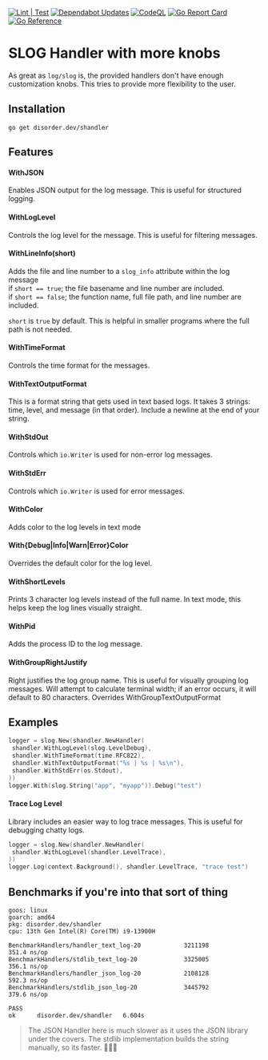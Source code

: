 [![Lint | Test](https://github.com/jordan-rash/slog-handler/actions/workflows/ltb.yml/badge.svg)](https://github.com/jordan-rash/slog-handler/actions/workflows/ltb.yml)
[![Dependabot Updates](https://github.com/jordan-rash/slog-handler/actions/workflows/dependabot/dependabot-updates/badge.svg)](https://github.com/jordan-rash/slog-handler/actions/workflows/dependabot/dependabot-updates)
[![CodeQL](https://github.com/jordan-rash/slog-handler/actions/workflows/github-code-scanning/codeql/badge.svg)](https://github.com/jordan-rash/slog-handler/actions/workflows/github-code-scanning/codeql)
[![Go Report Card](https://goreportcard.com/badge/disorder.dev/shandler)](https://goreportcard.com/report/disorder.dev/shandler)
[![Go Reference](https://pkg.go.dev/badge/disorder.dev/shandler.svg)](https://pkg.go.dev/disorder.dev/shandler)

# SLOG Handler with more knobs

As great as `log/slog` is, the provided handlers don't have enough customization knobs. This tries to
provide more flexibility to the user.

## Installation

```shell
go get disorder.dev/shandler
```

## Features

#### WithJSON

Enables JSON output for the log message. This is useful for structured logging.

#### WithLogLevel

Controls the log level for the message. This is useful for filtering messages.

#### WithLineInfo(short)

Adds the file and line number to a `slog_info` attribute within the log message  
if `short == true`; the file basename and line number are included.  
if `short == false`; the function name, full file path, and line number are included.

`short` is `true` by default. This is helpful in smaller programs where the full path is not needed.

#### WithTimeFormat

Controls the time format for the messages.

#### WithTextOutputFormat

This is a format string that gets used in text based logs. It takes 3 strings: time, level, and message (in that order). Include a newline at the end of your string.

#### WithStdOut

Controls which `io.Writer` is used for non-error log messages.

#### WithStdErr

Controls which `io.Writer` is used for error messages.

#### WithColor

Adds color to the log levels in text mode

#### With{Debug|Info|Warn|Error}Color

Overrides the default color for the log level.

#### WithShortLevels

Prints 3 character log levels instead of the full name. In text mode, this helps keep the log lines visually straight.

#### WithPid

Adds the process ID to the log message.

#### WithGroupRightJustify

Right justifies the log group name. This is useful for visually grouping log messages.
Will attempt to calculate terminal width; if an error occurs, it will default to 80 characters.
Overrides WithGroupTextOutputFormat

## Examples

```go
logger = slog.New(shandler.NewHandler(
 shandler.WithLogLevel(slog.LevelDebug),
 shandler.WithTimeFormat(time.RFC822),
 shandler.WithTextOutputFormat("%s | %s | %s\n"),
 shandler.WithStdErr(os.Stdout),
))
logger.With(slog.String("app", "myapp")).Debug("test")
```

#### Trace Log Level

Library includes an easier way to log trace messages. This is useful for debugging chatty logs.

```go
logger = slog.New(shandler.NewHandler(
 shandler.WithLogLevel(shandler.LevelTrace),
))
logger.Log(context.Background(), shandler.LevelTrace, "trace test")
```

## Benchmarks if you're into that sort of thing

```shell
goos: linux
goarch: amd64
pkg: disorder.dev/shandler
cpu: 13th Gen Intel(R) Core(TM) i9-13900H

BenchmarkHandlers/handler_text_log-20            3211198               351.4 ns/op
BenchmarkHandlers/stdlib_text_log-20             3325005               356.1 ns/op
BenchmarkHandlers/handler_json_log-20            2108128               592.3 ns/op
BenchmarkHandlers/stdlib_json_log-20             3445792               379.6 ns/op

PASS
ok      disorder.dev/shandler   6.604s
```

> The JSON Handler here is much slower as it uses the JSON library under the covers. The stdlib implementation builds the string manually, so its faster. 🤷🏼‍♀️
